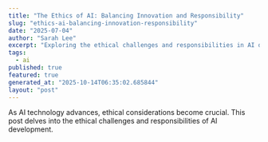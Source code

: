 ```yaml
---
title: "The Ethics of AI: Balancing Innovation and Responsibility"
slug: "ethics-ai-balancing-innovation-responsibility"
date: "2025-07-04"
author: "Sarah Lee"
excerpt: "Exploring the ethical challenges and responsibilities in AI development."
tags:
  - ai
published: true
featured: true
generated_at: "2025-10-14T06:35:02.685844"
layout: "post"
---
```


As AI technology advances, ethical considerations become crucial. This post delves into the ethical challenges and responsibilities of AI development.